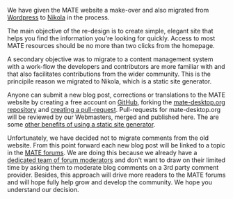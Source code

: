 <!-- 
.. link: 
.. description: 
.. tags: News
.. date: 2013/10/31 12:15:00
.. title: Website re-design
.. slug: website-redesign
.. author: Martin Wimpress
-->

We have given the MATE website a make-over and also migrated from
[Wordpress](http://www.wordpress.org) to [Nikola](http://getnikola.com)
in the process.

The main objective of the re-design is to create simple, elegant site
that helps you find the information you're looking for quickly. Access
to most MATE resources should be no more than two clicks from the
homepage.

A secondary objective was to migrate to a content management system with
a work-flow the developers and contributors are more familiar with
and that also facilitates contributions from the wider community. This
is the principile reason we migrated to Nikola, which is a static site 
generator.

Anyone can submit a new blog post, corrections or translations to the MATE
website by creating a free account on [GitHub](Markdown), forking the 
[mate-desktop.org repository](http://github.com/mate-desktop/mate-desktop.org)
and [creating a pull-request](https://help.github.com/articles/creating-a-pull-request).
Pull-requests for mate-desktop.org will be reviewed by our Webmasters,
merged and published here. The are some
[other benefits of using a static site generator](http://getnikola.com/handbook.html#why-static).

Unfortunately, we have decided not to migrate comments from the old
website. From this point forward each new blog post will be linked to 
a topic in the [MATE forums](http://forums.mate-desktop.org/). We are
doing this because we already have a
[dedicated team of forum moderators](http://forums.mate-desktop.org/memberlist.php?mode=leaders)
and don't want to draw on their limited time by asking them to moderate
blog comments on a 3rd party comment provider. Besides, this approach will
drive more readers to the MATE forums and will hope fully help grow and
develop the community. We hope you understand our decision.
